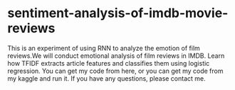 # sentiment-analysis-of-imdb-movie-reviews
This is an experiment of using RNN to analyze the emotion of film reviews.We will conduct emotional analysis of film reviews in IMDB. Learn how TFIDF extracts article features and classifies them using logistic regression.
You can get my code from here, or you can get my code from my kaggle and run it.
If you have any questions, please contact me.
